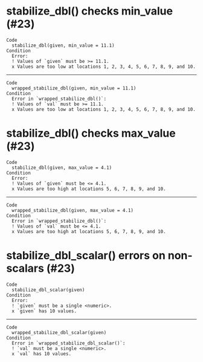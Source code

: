 # stabilize_dbl() checks min_value (#23)

    Code
      stabilize_dbl(given, min_value = 11.1)
    Condition
      Error:
      ! Values of `given` must be >= 11.1.
      x Values are too low at locations 1, 2, 3, 4, 5, 6, 7, 8, 9, and 10.

---

    Code
      wrapped_stabilize_dbl(given, min_value = 11.1)
    Condition
      Error in `wrapped_stabilize_dbl()`:
      ! Values of `val` must be >= 11.1.
      x Values are too low at locations 1, 2, 3, 4, 5, 6, 7, 8, 9, and 10.

# stabilize_dbl() checks max_value (#23)

    Code
      stabilize_dbl(given, max_value = 4.1)
    Condition
      Error:
      ! Values of `given` must be <= 4.1.
      x Values are too high at locations 5, 6, 7, 8, 9, and 10.

---

    Code
      wrapped_stabilize_dbl(given, max_value = 4.1)
    Condition
      Error in `wrapped_stabilize_dbl()`:
      ! Values of `val` must be <= 4.1.
      x Values are too high at locations 5, 6, 7, 8, 9, and 10.

# stabilize_dbl_scalar() errors on non-scalars (#23)

    Code
      stabilize_dbl_scalar(given)
    Condition
      Error:
      ! `given` must be a single <numeric>.
      x `given` has 10 values.

---

    Code
      wrapped_stabilize_dbl_scalar(given)
    Condition
      Error in `wrapped_stabilize_dbl_scalar()`:
      ! `val` must be a single <numeric>.
      x `val` has 10 values.

